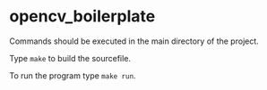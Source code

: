 # opencv_boilerplate

Commands should be executed in the main directory of the project.

Type `make` to build the sourcefile.

To run the program type `make run`.
